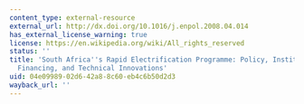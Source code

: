 ```yaml
---
content_type: external-resource
external_url: http://dx.doi.org/10.1016/j.enpol.2008.04.014
has_external_license_warning: true
license: https://en.wikipedia.org/wiki/All_rights_reserved
status: ''
title: 'South Africa''s Rapid Electrification Programme: Policy, Institutional, Planning,
  Financing, and Technical Innovations'
uid: 04e09989-02d6-42a8-8c60-eb4c6b50d2d3
wayback_url: ''
---
```

